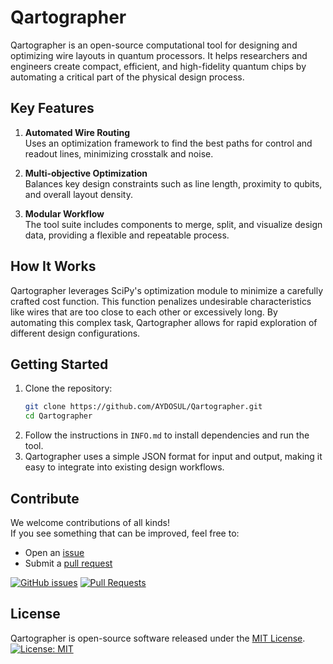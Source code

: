 # Qartographer

Qartographer is an open-source computational tool for designing and optimizing wire layouts in quantum processors. It helps researchers and engineers create compact, efficient, and high-fidelity quantum chips by automating a critical part of the physical design process.

## Key Features

1. **Automated Wire Routing**  
   Uses an optimization framework to find the best paths for control and readout lines, minimizing crosstalk and noise.

2. **Multi-objective Optimization**  
   Balances key design constraints such as line length, proximity to qubits, and overall layout density.

3. **Modular Workflow**  
   The tool suite includes components to merge, split, and visualize design data, providing a flexible and repeatable process.

## How It Works

Qartographer leverages SciPy's optimization module to minimize a carefully crafted cost function. This function penalizes undesirable characteristics like wires that are too close to each other or excessively long. By automating this complex task, Qartographer allows for rapid exploration of different design configurations.

## Getting Started

1. Clone the repository:  
   ```bash
   git clone https://github.com/AYDOSUL/Qartographer.git
   cd Qartographer
2. Follow the instructions in `INFO.md` to install dependencies and run the tool.
3. Qartographer uses a simple JSON format for input and output, making it easy to integrate into existing design workflows.

 ## Contribute

We welcome contributions of all kinds!  
If you see something that can be improved, feel free to:

- Open an [issue](https://github.com/AYDOSUL/Qartographer/issues)
- Submit a [pull request](https://github.com/AYDOSUL/Qartographer/pulls)

[![GitHub issues](https://img.shields.io/github/issues/AYDOSUL/Qartographer?label=Issues&style=flat-square&color=blue)](https://github.com/yourusername/Qartographer/issues)
[![Pull Requests](https://img.shields.io/github/issues-pr/AYDOSUL/Qartographer?label=Pull%20Requests&style=flat-square&color=orange)](https://github.com/yourusername/Qartographer/pulls)

## License

Qartographer is open-source software released under the [MIT License](LICENSE). [![License: MIT](https://img.shields.io/badge/License-MIT-green.svg)](LICENSE)

